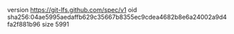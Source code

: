 version https://git-lfs.github.com/spec/v1
oid sha256:04ae5995aedaffb629c35667b8355ec9cdea4682b8e6a24002a9d4fa2f881b96
size 5991
